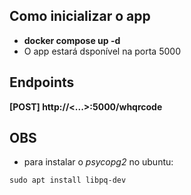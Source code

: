 ## Como inicializar o app

- **docker compose up -d**
- O app estará dsponível na porta 5000

## Endpoints
**[POST] http://<...>:5000/whqrcode**

## OBS
- para instalar o *psycopg2* no ubuntu: 
```
sudo apt install libpq-dev
```
